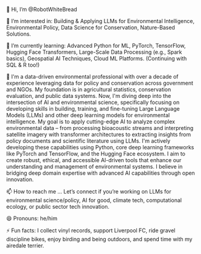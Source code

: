 👋 Hi, I’m @RobotWhiteBread

👀 I’m interested in: Building & Applying LLMs for Environmental Intelligence, Environmental Policy, Data Science for Conservation, Nature-Based Solutions.

🌱 I’m currently learning: Advanced Python for ML, PyTorch, TensorFlow, Hugging Face Transformers, Large-Scale Data Processing (e.g., Spark basics), Geospatial AI Techniques, Cloud ML Platforms. (Continuing with SQL & R too!)

💞️ I'm a data-driven environmental professional with over a decade of experience leveraging data for policy and conservation across government and NGOs. My foundation is in agricultural statistics, conservation evaluation, and public data systems. Now, I'm diving deep into the intersection of AI and environmental science, specifically focusing on developing skills in building, training, and fine-tuning Large Language Models (LLMs) and other deep learning models for environmental intelligence. My goal is to apply cutting-edge AI to analyze complex environmental data – from processing bioacoustic streams and interpreting satellite imagery with transformer architectures to extracting insights from policy documents and scientific literature using LLMs. I'm actively developing these capabilities using Python, core deep learning frameworks like PyTorch and TensorFlow, and the Hugging Face ecosystem. I aim to create robust, ethical, and accessible AI-driven tools that enhance our understanding and management of environmental systems. I believe in bridging deep domain expertise with advanced AI capabilities through open innovation.

📫 How to reach me ... Let’s connect if you’re working on LLMs for environmental science/policy, AI for good, climate tech, computational ecology, or public sector tech innovation.

😄 Pronouns: he/him

⚡ Fun facts: I collect vinyl records, support Liverpool FC, ride gravel discipline bikes, enjoy birding and being outdoors, and spend time with my airedale terrier.

<!---
RobotWhiteBread/RobotWhiteBread is a ✨ special ✨ repository because its `README.md` (this file) appears on your GitHub profile.
You can click the Preview link to take a look at your changes.
--->

